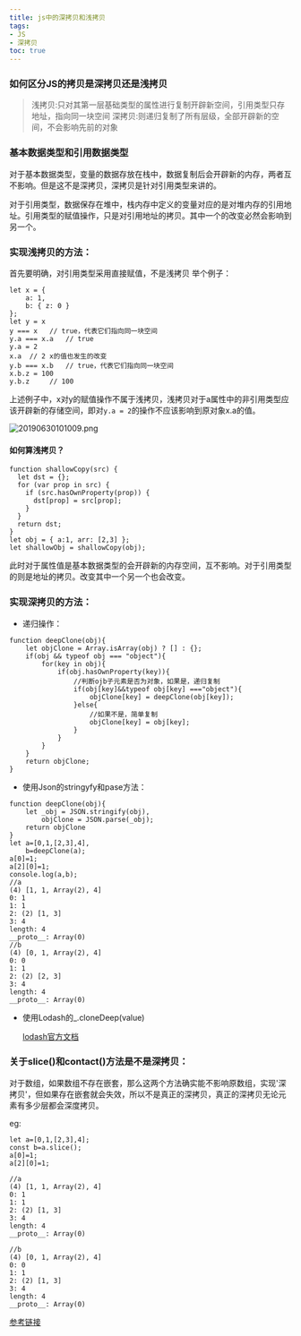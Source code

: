 ```yaml
---
title: js中的深拷贝和浅拷贝
tags: 
- JS
- 深拷贝
toc: true
---
```

### 如何区分JS的拷贝是深拷贝还是浅拷贝
>浅拷贝:只对其第一层基础类型的属性进行复制开辟新空间，引用类型只存地址，指向同一块空间
深拷贝:则递归复制了所有层级，全部开辟新的空间，不会影响先前的对象
 
### 基本数据类型和引用数据类型
对于基本数据类型，变量的数据存放在栈中，数据复制后会开辟新的内存，两者互不影响。但是这不是深拷贝，深拷贝是针对引用类型来讲的。

对于引用类型，数据保存在堆中，栈内存中定义的变量对应的是对堆内存的引用地址。引用类型的赋值操作，只是对引用地址的拷贝。其中一个的改变必然会影响到另一个。

### 实现浅拷贝的方法：
首先要明确，对引用类型采用直接赋值，不是浅拷贝
举个例子：
```
let x = {
    a: 1,
    b: { z: 0 }
};
let y = x
y === x   // true，代表它们指向同一块空间
y.a === x.a   // true
y.a = 2
x.a  // 2 x的值也发生的改变
y.b === x.b   // true，代表它们指向同一块空间
x.b.z = 100
y.b.z     // 100
```
上述例子中，x对y的赋值操作不属于浅拷贝，浅拷贝对于a属性中的非引用类型应该开辟新的存储空间，即对`y.a = 2`的操作不应该影响到原对象x.a的值。

![20190630101009.png](https://raw.githubusercontent.com/USTC-Han/picMap/master/img/20190630101009.png)

#### 如何算浅拷贝？
```
function shallowCopy(src) {
  let dst = {};
  for (var prop in src) {
    if (src.hasOwnProperty(prop)) {
      dst[prop] = src[prop];
    }
  }
  return dst;
}
let obj = { a:1, arr: [2,3] };
let shallowObj = shallowCopy(obj);
```
此时对于属性值是基本数据类型的会开辟新的内存空间，互不影响。对于引用类型的则是地址的拷贝。改变其中一个另一个也会改变。
### 实现深拷贝的方法：

- 递归操作：

```
function deepClone(obj){
    let objClone = Array.isArray(obj) ? [] : {};
    if(obj && typeof obj === "object"){
        for(key in obj){
            if(obj.hasOwnProperty(key)){
                //判断ojb子元素是否为对象，如果是，递归复制
                if(obj[key]&&typeof obj[key] ==="object"){
                    objClone[key] = deepClone(obj[key]);
                }else{
                    //如果不是，简单复制
                    objClone[key] = obj[key];
                }
            }
        }
    }
    return objClone;
}    
```
<!--more-->

- 使用Json的stringyfy和pase方法：

```
function deepClone(obj){
    let _obj = JSON.stringify(obj),
        objClone = JSON.parse(_obj);
    return objClone
}    
let a=[0,1,[2,3],4],
    b=deepClone(a);
a[0]=1;
a[2][0]=1;
console.log(a,b);
//a
(4) [1, 1, Array(2), 4]
0: 1
1: 1
2: (2) [1, 3]
3: 4
length: 4
__proto__: Array(0)
//b
(4) [0, 1, Array(2), 4]
0: 0
1: 1
2: (2) [2, 3]
3: 4
length: 4
__proto__: Array(0)
```
- 使用Lodash的_.cloneDeep(value)

  [lodash官方文档](https://lodash.com/docs/4.17.11#cloneDeep)

### 关于slice()和contact()方法是不是深拷贝：
对于数组，如果数组不存在嵌套，那么这两个方法确实能不影响原数组，实现'深拷贝'，但如果存在嵌套就会失效，所以不是真正的深拷贝，真正的深拷贝无论元素有多少层都会深度拷贝。

eg:
~~~
let a=[0,1,[2,3],4];
const b=a.slice();
a[0]=1;
a[2][0]=1;

//a
(4) [1, 1, Array(2), 4]
0: 1
1: 1
2: (2) [1, 3]
3: 4
length: 4
__proto__: Array(0)

//b
(4) [0, 1, Array(2), 4]
0: 0
1: 1
2: (2) [1, 3]
3: 4
length: 4
__proto__: Array(0)

~~~
[参考链接](https://github.com/muwenzi/Program-Blog/issues/62)



